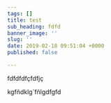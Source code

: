 ```yaml
---
tags: []
title: test
sub_heading: fdfd
banner_image: ''
slug: ''
date: 2019-02-18 09:51:04 +0000
published: false

---
```

fdfdfdfçfdfjç

kgfñdklg´fñlgdfgfd